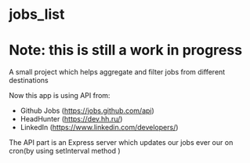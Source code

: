 # jobs_list
# Note: this is still a work in progress
A small project which helps aggregate and filter jobs from different destinations

Now this app is using API from:
* Github Jobs (https://jobs.github.com/api)
* HeadHunter (https://dev.hh.ru/)
* LinkedIn (https://www.linkedin.com/developers/)

The API part is an Express server which updates our jobs ever our on cron(by using setInterval method )


